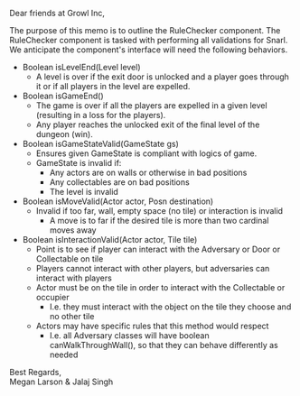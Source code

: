 Dear friends at Growl Inc, <br>

The purpose of this memo is to outline the RuleChecker component. 
The RuleChecker component is tasked with performing all validations for Snarl. We anticipate the component's interface will need the following behaviors.<br>

- Boolean isLevelEnd(Level level)
    - A level is over if the exit door is unlocked and a player goes through it or if all players in the level are expelled. 
- Boolean isGameEnd()
    - The game is over if all the players are expelled in a given level (resulting in a loss for the players).
    - Any player reaches the unlocked exit of the final level of the dungeon (win).
- Boolean isGameStateValid(GameState gs)
    - Ensures given GameState is compliant with logics of game.
    - GameState is invalid if:
      - Any actors are on walls or otherwise in bad positions
      - Any collectables are on bad positions
      - The level is invalid
- Boolean isMoveValid(Actor actor, Posn destination)
   - Invalid if too far, wall, empty space (no tile) or interaction is invalid
       - A move is to far if the desired tile is more than two cardinal moves away
- Boolean isInteractionValid(Actor actor, Tile tile)
   - Point is to see if player can interact with the Adversary or Door or Collectable on tile
   - Players cannot interact with other players, but adversaries can interact with players
   - Actor must be on the tile in order to interact with the Collectable or occupier
      - I.e. they must interact with the object on the tile they choose and no other tile
   - Actors may have specific rules that this method would respect
      - I.e. all Adversary classes will have boolean canWalkThroughWall(), so that they can behave differently as needed <br>
      
Best Regards,<br>
     Megan Larson & Jalaj Singh
